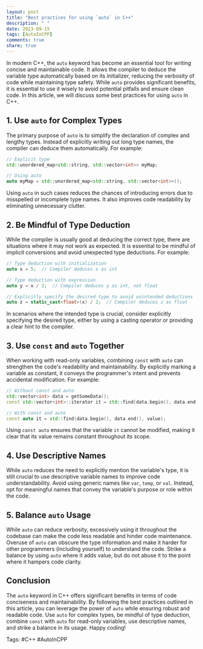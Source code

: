 ```yaml
---
layout: post
title: "Best practices for using `auto` in C++"
description: " "
date: 2023-09-15
tags: [AutoInCPP]
comments: true
share: true
---
```


In modern C++, the `auto` keyword has become an essential tool for writing concise and maintainable code. It allows the compiler to deduce the variable type automatically based on its initializer, reducing the verbosity of code while maintaining type safety. While `auto` provides significant benefits, it is essential to use it wisely to avoid potential pitfalls and ensure clean code. In this article, we will discuss some best practices for using `auto` in C++.

## 1. Use `auto` for Complex Types

The primary purpose of `auto` is to simplify the declaration of complex and lengthy types. Instead of explicitly writing out long type names, the compiler can deduce them automatically. For example:

```cpp
// Explicit type
std::unordered_map<std::string, std::vector<int>> myMap;

// Using auto
auto myMap = std::unordered_map<std::string, std::vector<int>>();
```

Using `auto` in such cases reduces the chances of introducing errors due to misspelled or incomplete type names. It also improves code readability by eliminating unnecessary clutter.

## 2. Be Mindful of Type Deduction

While the compiler is usually good at deducing the correct type, there are situations where it may not work as expected. It is essential to be mindful of implicit conversions and avoid unexpected type deductions. For example:

```cpp
// Type deduction with initialization
auto x = 5;  // Compiler deduces x as int

// Type deduction with expression
auto y = x / 2;  // Compiler deduces y as int, not float

// Explicitly specify the desired type to avoid unintended deductions
auto z = static_cast<float>(x) / 2;  // Compiler deduces z as float
```

In scenarios where the intended type is crucial, consider explicitly specifying the desired type, either by using a casting operator or providing a clear hint to the compiler.

## 3. Use `const` and `auto` Together

When working with read-only variables, combining `const` with `auto` can strengthen the code's readability and maintainability. By explicitly marking a variable as constant, it conveys the programmer's intent and prevents accidental modification. For example:

```cpp
// Without const and auto
std::vector<int> data = getSomeData();
const std::vector<int>::iterator it = std::find(data.begin(), data.end(), value);

// With const and auto
const auto it = std::find(data.begin(), data.end(), value);
```

Using `const auto` ensures that the variable `it` cannot be modified, making it clear that its value remains constant throughout its scope.

## 4. Use Descriptive Names

While `auto` reduces the need to explicitly mention the variable's type, it is still crucial to use descriptive variable names to improve code understandability. Avoid using generic names like `var`, `temp`, or `val`. Instead, opt for meaningful names that convey the variable's purpose or role within the code.

## 5. Balance `auto` Usage

While `auto` can reduce verbosity, excessively using it throughout the codebase can make the code less readable and hinder code maintenance. Overuse of `auto` can obscure the type information and make it harder for other programmers (including yourself) to understand the code. Strike a balance by using `auto` where it adds value, but do not abuse it to the point where it hampers code clarity.

## Conclusion

The `auto` keyword in C++ offers significant benefits in terms of code conciseness and maintainability. By following the best practices outlined in this article, you can leverage the power of `auto` while ensuring robust and readable code. Use `auto` for complex types, be mindful of type deduction, combine `const` with `auto` for read-only variables, use descriptive names, and strike a balance in its usage. Happy coding!

Tags: #C++ #AutoInCPP